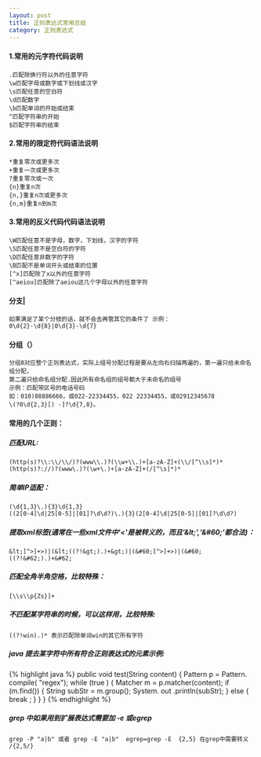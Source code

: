 ```yaml
---
layout: post
title: 正则表达式常用总结
category: 正则表达式
---
```

####	1.常用的元字符代码说明
	.匹配除换行符以外的任意字符
	\w匹配字母或数字或下划线或汉字
	\s匹配任意的空白符
	\d匹配数字
	\b匹配单词的开始或结束
	^匹配字符串的开始
	$匹配字符串的结束

####	2.常用的限定符代码语法说明
	*重复零次或更多次
	+重复一次或更多次
	?重复零次或一次
	{n}重复n次
	{n,}重复n次或更多次
	{n,m}重复n到m次

####	3.常用的反义代码代码语法说明
	\W匹配任意不是字母，数字，下划线，汉字的字符
	\S匹配任意不是空白符的字符
	\D匹配任意非数字的字符
	\B匹配不是单词开头或结束的位置
	[^x]匹配除了x以外的任意字符
	[^aeiou]匹配除了aeiou这几个字母以外的任意字符

####	分支| 
	如果满足了某个分枝的话，就不会去再管其它的条件了 示例：
	0\d{2}-\d{8}|0\d{3}-\d{7}

####	分组（）
	分组0对应整个正则表达式，实际上组号分配过程是要从左向右扫描两遍的，第一遍只给未命名组分配，
	第二遍只给命名组分配.因此所有命名组的组号都大于未命名的组号
	示例：匹配带区号的电话号码
	如：010)88886666，或022-22334455，022 22334455，或02912345678
	\(?0\d{2,3}[) -]?\d{7,8}。

####	常用的几个正则：

#####	匹配URL:
	(http(s)?\\:\\/\\/)?(www\\.)?(\\w+\\.)+[a-zA-Z]+(\\/[^\\s]*)*
	(http(s)?://)?(www\.)?(\w+\.)+[a-zA-Z]+(/[^\s]*)*

#####	简单IP适配：
	(\d{1,3}\.){3}\d{1,3}
	((2[0-4]\d|25[0-5]|[01]?\d\d?)\.){3}(2[0-4]\d|25[0-5]|[01]?\d\d?)

#####	提取xml标签(通常在一些xml文件中'<'是被转义的，而且‘&amp;lt;’,‘&amp;#60;’都合法)：
	&lt;[^>]+>)|(&lt;((?!&gt;).)+&gt;)|(&#60;[^>]+>)|(&#60;((?!&#62;).)+&#62;

#####	匹配全角半角空格，比较特殊：
	[\\s\\p{Zs}]+

#####	不匹配某字符串的时候，可以这样用，比较特殊:
	((?!win).)* 表示匹配除单词win的其它所有字符

#####	java 提去某字符中所有符合正则表达式的元素示例:
{% highlight java %}
public void test(String content) {
    Pattern p = Pattern. compile( "regex");
     while (true ) {
           Matcher m = p.matcher(content);
            if (m.find()) {
                 String subStr = m.group();
                 System. out .println(subStr);
           } else {
                  break ;
           }
    }
}
{% endhighlight %}

#####	grep 中如果用到扩展表达式需要加 -e 或egrep
 	grep -P "a|b" 或者 grep -E "a|b"  egrep=grep -E  {2,5} 在grep中需要转义  /{2,5/}


 